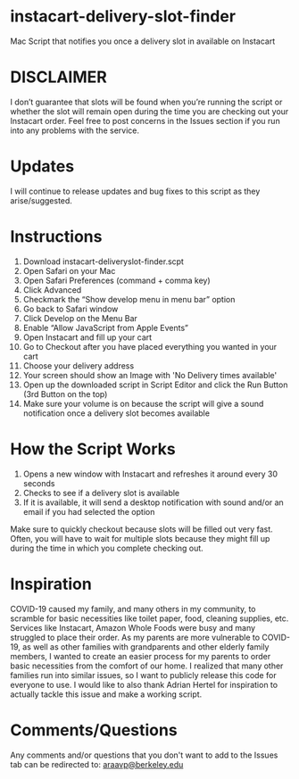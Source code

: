 # instacart-delivery-slot-finder
Mac Script that notifies you once a delivery slot in available on Instacart


# DISCLAIMER
I don’t guarantee that slots will be found when you’re running the script or whether the slot will remain open during the time you are checking out your Instacart order. Feel free to post concerns in the Issues section if you run into any problems with the service.


# Updates
I will continue to release updates and bug fixes to this script as they arise/suggested.

# Instructions
1. Download instacart-deliveryslot-finder.scpt
2. Open Safari on your Mac
3. Open Safari Preferences (command + comma key)
4. Click Advanced
5. Checkmark the “Show develop menu in menu bar” option
6. Go back to Safari window
7. Click Develop on the Menu Bar
8. Enable “Allow JavaScript from Apple Events”
9. Open Instacart and fill up your cart
10. Go to Checkout after you have placed everything you wanted in your cart
11. Choose your delivery address
12. Your screen should show an Image with 'No Delivery times available'
13. Open up the downloaded script in Script Editor and click the Run Button (3rd Button on the top)
14. Make sure your volume is on because the script will give a sound notification once a delivery slot becomes available

# How the Script Works
1. Opens a new window with Instacart and refreshes it around every 30 seconds
2. Checks to see if a delivery slot is available
3. If it is available, it will send a desktop notification with sound and/or an email if you had selected the option

Make sure to quickly checkout because slots will be filled out very fast. Often, you will have to wait for multiple slots because they might fill up during the time in which you complete checking out.


# Inspiration
COVID-19 caused my family, and many others in my community, to scramble for basic necessities like toilet paper, food, cleaning supplies, etc. Services like Instacart, Amazon Whole Foods were busy and many struggled to place their order. As my parents are more vulnerable to COVID-19, as well as other families with grandparents and other elderly family members, I wanted to create an easier process for my parents to order basic necessities from the comfort of our home. I realized that many other families run into similar issues, so I want to publicly release this code for everyone to use. I would like to also thank Adrian Hertel for inspiration to actually tackle this issue and make a working script.


# Comments/Questions
Any comments and/or questions that you don't want to add to the Issues tab can be redirected to: araavp@berkeley.edu
